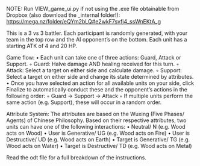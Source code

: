 NOTE: Run VIEW_game_ui.py if not using the .exe file obtainable from Dropbox (also download the _internal folder!): https://mega.nz/folder/eQYm2bLQ#e2wkF7svfj4_ssWnEKtA_g

This is a 3 vs 3 battler. Each participant is randomly generated, with your team in the top row and the AI opponent’s on the bottom. Each unit has a starting ATK of 4 and 20 HP.

Game flow:
    • Each unit can take one of three actions: Guard, Attack or Support.
        ◦ Guard: Halve damage AND healing received for this turn.
        ◦ Attack: Select a target on either side and calculate damage.
        ◦ Support: Select a target on either side and change its state determined by attributes.
    • Once you have selected an action for all available units on your side, click Finalize to automatically conduct these and the opponent’s actions in the following order:
        ◦ Guard → Support → Attack
        ◦ If multiple units perform the same action (e.g. Support), these will occur in a random order.

Attribute System:
The attributes are based on the Wuxing (Five Phases/ Agents) of Chinese Philosophy. Based on their respective attributes, two units can have one of the following interactions:
    • Neutral/ N (e.g. Wood acts on Wood)
    • User is Generative/ UG (e.g. Wood acts on Fire)
    • User is Destructive/ UD (e.g. Wood acts on Earth)
    • Target is Generative/ TG (e.g. Wood acts on Water)
    • Target is Destructive/ TD (e.g. Wood acts on Metal)

Read the odt file for a full breakdown of the instructions. 
